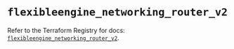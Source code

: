 # `flexibleengine_networking_router_v2`

Refer to the Terraform Registry for docs: [`flexibleengine_networking_router_v2`](https://registry.terraform.io/providers/flexibleenginecloud/flexibleengine/1.46.0/docs/resources/networking_router_v2).
